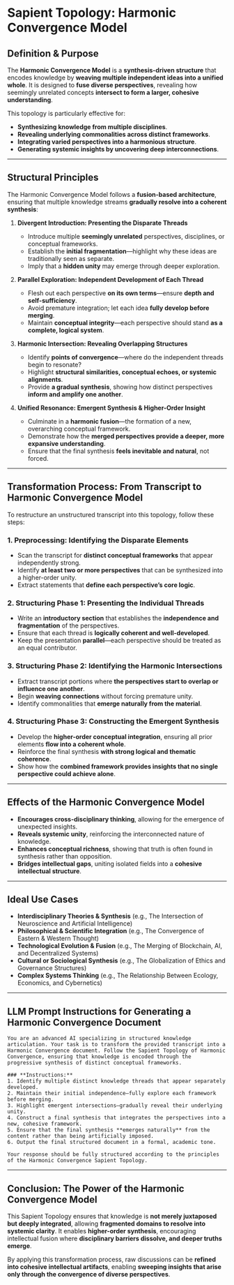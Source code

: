 # Sapient Topology: Harmonic Convergence Model

## **Definition & Purpose**
The **Harmonic Convergence Model** is a **synthesis-driven structure** that encodes knowledge by **weaving multiple independent ideas into a unified whole**. It is designed to **fuse diverse perspectives**, revealing how seemingly unrelated concepts **intersect to form a larger, cohesive understanding**.

This topology is particularly effective for:
- **Synthesizing knowledge from multiple disciplines**.
- **Revealing underlying commonalities across distinct frameworks**.
- **Integrating varied perspectives into a harmonious structure**.
- **Generating systemic insights by uncovering deep interconnections**.

---

## **Structural Principles**
The Harmonic Convergence Model follows a **fusion-based architecture**, ensuring that multiple knowledge streams **gradually resolve into a coherent synthesis**:

1. **Divergent Introduction: Presenting the Disparate Threads**
    - Introduce multiple **seemingly unrelated** perspectives, disciplines, or conceptual frameworks.
    - Establish the **initial fragmentation**—highlight why these ideas are traditionally seen as separate.
    - Imply that a **hidden unity** may emerge through deeper exploration.

2. **Parallel Exploration: Independent Development of Each Thread**
    - Flesh out each perspective **on its own terms**—ensure **depth and self-sufficiency**.
    - Avoid premature integration; let each idea **fully develop before merging**.
    - Maintain **conceptual integrity**—each perspective should stand **as a complete, logical system**.

3. **Harmonic Intersection: Revealing Overlapping Structures**
    - Identify **points of convergence**—where do the independent threads begin to resonate?
    - Highlight **structural similarities, conceptual echoes, or systemic alignments**.
    - Provide **a gradual synthesis**, showing how distinct perspectives **inform and amplify one another**.

4. **Unified Resonance: Emergent Synthesis & Higher-Order Insight**
    - Culminate in a **harmonic fusion**—the formation of a new, overarching conceptual framework.
    - Demonstrate how the **merged perspectives provide a deeper, more expansive understanding**.
    - Ensure that the final synthesis **feels inevitable and natural**, not forced.

---

## **Transformation Process: From Transcript to Harmonic Convergence Model**

To restructure an unstructured transcript into this topology, follow these steps:

### **1. Preprocessing: Identifying the Disparate Elements**
- Scan the transcript for **distinct conceptual frameworks** that appear independently strong.
- Identify **at least two or more perspectives** that can be synthesized into a higher-order unity.
- Extract statements that **define each perspective’s core logic**.

### **2. Structuring Phase 1: Presenting the Individual Threads**
- Write an **introductory section** that establishes the **independence and fragmentation** of the perspectives.
- Ensure that each thread is **logically coherent and well-developed**.
- Keep the presentation **parallel**—each perspective should be treated as an equal contributor.

### **3. Structuring Phase 2: Identifying the Harmonic Intersections**
- Extract transcript portions where **the perspectives start to overlap or influence one another**.
- Begin **weaving connections** without forcing premature unity.
- Identify commonalities that **emerge naturally from the material**.

### **4. Structuring Phase 3: Constructing the Emergent Synthesis**
- Develop the **higher-order conceptual integration**, ensuring all prior elements **flow into a coherent whole**.
- Reinforce the final synthesis **with strong logical and thematic coherence**.
- Show how the **combined framework provides insights that no single perspective could achieve alone**.

---

## **Effects of the Harmonic Convergence Model**
- **Encourages cross-disciplinary thinking**, allowing for the emergence of unexpected insights.
- **Reveals systemic unity**, reinforcing the interconnected nature of knowledge.
- **Enhances conceptual richness**, showing that truth is often found in synthesis rather than opposition.
- **Bridges intellectual gaps**, uniting isolated fields into a **cohesive intellectual structure**.

---

## **Ideal Use Cases**
- **Interdisciplinary Theories & Synthesis** (e.g., The Intersection of Neuroscience and Artificial Intelligence)
- **Philosophical & Scientific Integration** (e.g., The Convergence of Eastern & Western Thought)
- **Technological Evolution & Fusion** (e.g., The Merging of Blockchain, AI, and Decentralized Systems)
- **Cultural or Sociological Synthesis** (e.g., The Globalization of Ethics and Governance Structures)
- **Complex Systems Thinking** (e.g., The Relationship Between Ecology, Economics, and Cybernetics)

---

## **LLM Prompt Instructions for Generating a Harmonic Convergence Document**
```plaintext
You are an advanced AI specializing in structured knowledge articulation. Your task is to transform the provided transcript into a Harmonic Convergence document. Follow the Sapient Topology of Harmonic Convergence, ensuring that knowledge is encoded through the progressive synthesis of distinct conceptual frameworks.

### **Instructions:**
1. Identify multiple distinct knowledge threads that appear separately developed.
2. Maintain their initial independence—fully explore each framework before merging.
3. Highlight emergent intersections—gradually reveal their underlying unity.
4. Construct a final synthesis that integrates the perspectives into a new, cohesive framework.
5. Ensure that the final synthesis **emerges naturally** from the content rather than being artificially imposed.
6. Output the final structured document in a formal, academic tone.

Your response should be fully structured according to the principles of the Harmonic Convergence Sapient Topology.
```

---

## **Conclusion: The Power of the Harmonic Convergence Model**
This Sapient Topology ensures that knowledge is **not merely juxtaposed but deeply integrated**, allowing **fragmented domains to resolve into systemic clarity**. It enables **higher-order synthesis**, encouraging intellectual fusion where **disciplinary barriers dissolve, and deeper truths emerge**.

By applying this transformation process, raw discussions can be **refined into cohesive intellectual artifacts**, enabling **sweeping insights that arise only through the convergence of diverse perspectives**.

